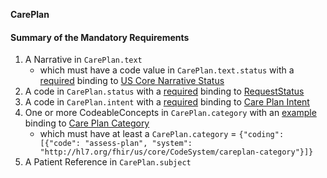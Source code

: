 **CarePlan**

#### Summary of the Mandatory Requirements
1.  A  Narrative  in `CarePlan.text`
      - which must have a  code value  in `CarePlan.text.status`
with a [required](http://hl7.org/fhir/R4/terminologies.html#required)
 binding to [US Core Narrative Status](ValueSet-us-core-narrative-status.html)
1.  A  code  in `CarePlan.status`
with a [required](http://hl7.org/fhir/R4/terminologies.html#required)
 binding to [RequestStatus](http://hl7.org/fhir/ValueSet/request-status)
1.  A  code  in `CarePlan.intent`
with a [required](http://hl7.org/fhir/R4/terminologies.html#required)
 binding to [Care Plan Intent](http://hl7.org/fhir/ValueSet/care-plan-intent)
1. One or more  CodeableConcepts  in `CarePlan.category`
with an [example](http://hl7.org/fhir/R4/terminologies.html#example)
 binding to [Care Plan Category](http://hl7.org/fhir/ValueSet/care-plan-category)
   - which must have at least  a `CarePlan.category` = `{"coding": [{"code": "assess-plan", "system": "http://hl7.org/fhir/us/core/CodeSystem/careplan-category"}]}`
1.  A Patient Reference  in `CarePlan.subject`